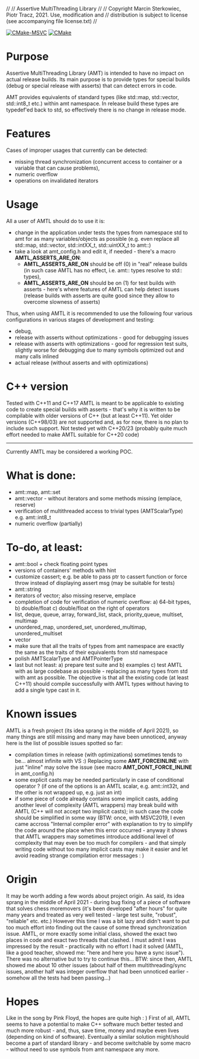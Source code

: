 //
// Assertive MultiThreading Library
//
//  Copyright Marcin Sterkowiec, Piotr Tracz, 2021. Use, modification and
//  distribution is subject to license (see accompanying file license.txt)
//

[![CMake-MSVC](https://github.com/msterkowiec/AMTL/actions/workflows/cmake-msvc.yml/badge.svg)](https://github.com/msterkowiec/AMTL/actions/workflows/cmake-msvc.yml)
[![CMake](https://github.com/msterkowiec/AMTL/actions/workflows/cmake.yml/badge.svg?branch=main)](https://github.com/msterkowiec/AMTL/actions/workflows/cmake.yml)


# Purpose

Assertive MultiThreading Library (AMT) is intended to have no impact on actual release builds.
Its main purpose is to provide types for special builds (debug or special release with asserts) that can detect errors in code.

AMT provides equivalents of standard types (like std::map, std::vector, std::int8_t etc.) within amt namespace.
In release build these types are typedef'ed back to std, so effectively there is no change in release mode.

# Features

Cases of improper usages that currently can be detected:
* missing thread synchronization (concurrent access to container or a variable that can cause problems),
* numeric overflow
* operations on invalidated iterators

# Usage

All a user of AMTL should do to use it is:
* change in the application under tests the types from namespace std to amt for as many variables/objects as possible (e.g. even replace all std::map, std::vector, std::intXX_t, std::uintXX_t to amt::)
* take a look at amt_config.h and edit it, if needed - there's a macro __AMTL_ASSERTS_ARE_ON__: 
  - __AMTL_ASSERTS_ARE_ON__ should be off (0) in "real" release builds (in such case AMTL has no effect, i.e. amt:: types resolve to std:: types),
  - __AMTL_ASSERTS_ARE_ON__ should be on (1) for test builds with asserts - here's where features of AMTL can help detect issues (release builds with asserts are quite good since they allow to overcome slowness of asserts)

Thus, when using AMTL it is recommended to use the following four various configurations in various stages of development and testing:
- debug,
- release with asserts without optimizations - good for debugging issues
- release with asserts with optimizations - good for regression test suits, slightly worse for debugging due to many symbols optimized out and many calls inlined
- actual release (without asserts and with optimizations)

# C++ version
Tested with C++11 and C++17
AMTL is meant to be applicable to existing code to create special builds with asserts - that's why it is written to be compilable with older versions of C++ (but at least C++11).
Yet older versions (C++98/03) are not supported and, as for now, there is no plan to include such support.
Not tested yet with C++20/23 (probably quite much effort needed to make AMTL suitable for C++20 code)

---------------------------------------------------

Currently AMTL may be considered a working POC.

# What is done:
- amt::map, amt::set
- amt::vector - without iterators and some methods missing (emplace, reserve)
- verification of multithreaded access to trivial types (AMTScalarType) e.g. amt::int8_t
- numeric overflow (partially)

# To-do, at least:
- amt::bool + check floating point types
- versions of containers' methods with hint
- customize cassert; e.g. be able to pass ptr to cassert function or force throw instead of displaying assert msg (may be suitable for tests)
- amt::string
- iterators of vector; also missing reserve, emplace
- completion of code for verification of numeric overflow: a) 64-bit types, b) double/float c) double/float on the right of operators
- list, deque, queue, array, forward_list, stack, priority_queue, multiset, multimap
- unordered_map, unordered_set, unordered_multimap, unordered_multiset
- vector<bool>
- make sure that all the traits of types from amt namespace are exactly the same as the traits of their equivalents from std namespace
- polish AMTScalarType and AMTPointerType
- last but not least: a) prepare test suite and b) examples c) test AMTL with as large codebase as possible - replacing as many types from std with amt as possible. The objective is that all the existing code (at least C++11) should compile successfully with AMTL types without having to add a single type cast in it.

# Known issues
AMTL is a fresh project (its idea sprang in the middle of April 2021), so many things are still missing and many may have been unnoticed, anyway here is the list of possible issues spotted so far:
- compilation times in release (with optimizations) sometimes tends to be... almost infinite with VS :) Replacing some __AMT_FORCEINLINE__ with just "inline" may solve the issue (see macro __AMT_DONT_FORCE_INLINE__ in amt_config.h)
- some explicit casts may be needed particularly in case of conditional operator ? (if one of the options is an AMTL scalar, e.g. amt::int32t, and the other is not wrapped up, e.g. just an int)
- if some piece of code already contains some implicit casts, adding another level of complexity (AMTL wrappers) may break build with AMTL (C++ will not accept two implicit casts); in such case the code should be simplified in some way (BTW: once, with MSVC2019, I even came accross "Internal compiler error" with explanation to try to simplify the code around the place when this error occurred - anyway it shows that AMTL wrappers may sometimes introduce additional level of complexity that may even be too much for compilers - and that simply writing code without too many implicit casts may make it easier and let avoid reading strange compilation error messages : )
  
# Origin

It may be worth adding a few words about project origin. As said, its idea sprang in the middle of April 2021 - during bug fixing of a piece of software that solves chess moremovers (it's been developed "after hours" for quite many years and treated as very well tested - large test suite, "robust", "reliable" etc. etc.)
However this time I was a bit lazy and didn't want to put too much effort into finding out the cause of some thread synchronization issue. AMTL, or more exactly some initial class, showed the exact two places in code and exact two threads that clashed.
I must admit I was impressed by the result - practically with no effort I had it solved (AMTL, like a good teacher, showed me: "here and here you have a sync issue"). There was no alternative but to try to continue this...
BTW: since then, AMTL showed me about 10 other issues (about half of them multithreading/sync issues, another half was integer overflow that had been unnoticed earlier - somehow all the tests had been passing...)

# Hopes

Like in the song by Pink Floyd, the hopes are quite high : )
First of all, AMTL seems to have a potential to make C++ software much better tested and much more robust - and, thus, save time, money and maybe even lives (depending on kind of software).
Eventually a similar solution might/should become a part of standard library - and become switchable by some macro - without need to use symbols from amt namespace any more.
